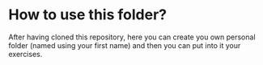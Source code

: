 # How to use this folder?

After having cloned this repository, here you can create you own personal folder (named using your first name) and then you can put into it your exercises.